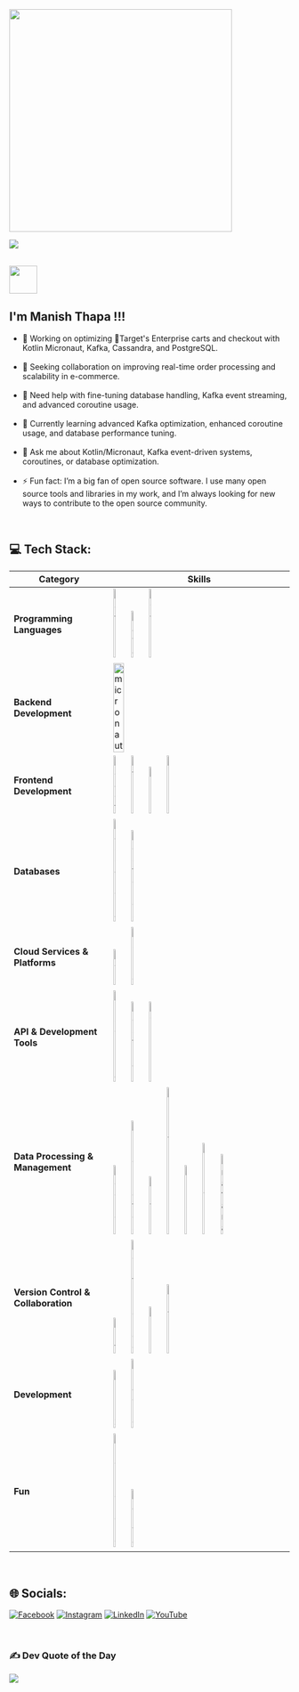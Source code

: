 <img src='https://randommeme-five.vercel.app/' style="height: 400px;"/>

<br>

![](https://komarev.com/ghpvc/?username=thapamanish&style=for-the-badge&color=green)

<br>

<img src="https://raw.githubusercontent.com/MartinHeinz/MartinHeinz/master/wave.gif" width="50px"> 

## **I'm Manish Thapa !!!**

- 🔭 Working on optimizing 🎯Target's  Enterprise carts and checkout with Kotlin Micronaut, Kafka, Cassandra, and PostgreSQL.<br><br>
- 👯 Seeking collaboration on improving real-time order processing and scalability in e-commerce.<br><br>
- 🤝 Need help with fine-tuning database handling, Kafka event streaming, and advanced coroutine usage.<br><br>
- 🌱 Currently learning advanced Kafka optimization, enhanced coroutine usage, and database performance tuning.<br><br>
- 💬 Ask me about Kotlin/Micronaut, Kafka event-driven systems, coroutines, or database optimization.<br><br>
- ⚡ Fun fact: I’m a big fan of open source software. I use many open source tools and libraries in my work, and I’m always looking for new ways to contribute to the open source community.

<br>

## 💻 **Tech Stack**:
| Category                            | Skills                                                                                                      |
|-------------------------------------|-------------------------------------------------------------------------------------------------------------|
| **Programming Languages**           | <img src="https://skillicons.dev/icons?i=kotlin" width="9%" title="kotlin"> <img src="https://www.svgrepo.com/show/452234/java.svg" width="9%" title="java"> <img src="https://skillicons.dev/icons?i=python" width="9%" title="python"> |
| **Backend Development**             | <img src="https://asset.brandfetch.io/idKEg1Lkgi/idsaczyEn7.svg" width="25%" title="micronaut">             |
| **Frontend Development**            | <img src="https://skillicons.dev/icons?i=react" width="9%" title="react"> <img src="https://skillicons.dev/icons?i=html" width="9%" title="html5"> <img src="https://skillicons.dev/icons?i=css" width="9%" title="css3"> <img src="https://skillicons.dev/icons?i=figma" width="9%" title="figma"> |
| **Databases**                       | <img src="https://skillicons.dev/icons?i=cassandra" width="9%" title="cassandra"> <img src="https://skillicons.dev/icons?i=postgres" width="9%" title="postgres"> |
| **Cloud Services & Platforms**      | <img src="https://skillicons.dev/icons?i=aws" width="9%" title="aws"> <img src="https://skillicons.dev/icons?i=azure" width="9%" title="azure"> |
| **API & Development Tools**         | <img src="https://www.svgrepo.com/show/353904/insomnia.svg" width="9%" title="insomnia"> <img src="https://www.svgrepo.com/show/354202/postman-icon.svg" width="9%" title="postman"> <img src="https://www.svgrepo.com/show/354420/swagger.svg" width="9%" title="swagger"> |
| **Data Processing & Management**    | <img src="https://skillicons.dev/icons?i=docker" width="9%" title="docker"> <img src="https://skillicons.dev/icons?i=kubernetes" width="9%" title="kubernetes"> <img src="https://skillicons.dev/icons?i=kafka" width="9%" title="kafka"> <img src="https://www.svgrepo.com/show/303574/elasticsearch-logo.svg" width="9%" title="elasticSearch"> <img src="https://www.svgrepo.com/show/353961/kibana.svg" width="9%" title="kibana"> <img src="https://www.svgrepo.com/show/354010/logstash.svg" width="9%" title="logstash"> <img src="https://skillicons.dev/icons?i=grafana" width="10%" title="grafana"> |
| **Version Control & Collaboration** | <img src="https://skillicons.dev/icons?i=git" width="9%" title="git"> <img src="https://www.svgrepo.com/show/353597/confluence.svg" width="9%" title="confluence"> <img src="https://www.svgrepo.com/show/376328/jira.svg" width="9%" title="jira"> <img src="https://www.svgrepo.com/show/306484/notion.svg" width="9%" title="notion"> |
| **Development**                     | <img src="https://skillicons.dev/icons?i=linux" width="9%" title="linux"> <img src="https://skillicons.dev/icons?i=gradle" width="9%" title="gradle"> |
| **Fun**                             | <img src="https://skillicons.dev/icons?i=pr" width="9%" title="premierero"> <img src="https://uxwing.com/wp-content/themes/uxwing/download/brands-and-social-media/canva-icon.png" width="9%" title="canva"> |

<br>

## 🌐 **Socials**:
[![Facebook](https://img.shields.io/badge/Facebook-%231877F2.svg?logo=Facebook&logoColor=white)](https://facebook.com/iammanish042) [![Instagram](https://img.shields.io/badge/Instagram-%23E4405F.svg?logo=Instagram&logoColor=white)](https://instagram.com/iammanish041) [![LinkedIn](https://img.shields.io/badge/LinkedIn-%230077B5.svg?logo=linkedin&logoColor=white)](https://linkedin.com/in/manish-thapa-0705aa1a3) [![YouTube](https://img.shields.io/badge/YouTube-%23FF0000.svg?logo=YouTube&logoColor=white)](https://youtube.com/@iammanish041) 

<br>

### ✍️ Dev Quote of the Day 
![](https://quotes-github-readme.vercel.app/api?type=horizontal&theme=dark)


